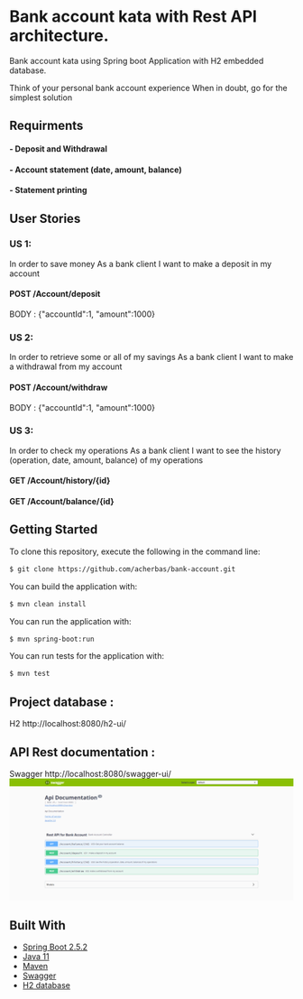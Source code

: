 # Bank account kata with Rest API architecture.

Bank account kata using Spring boot Application with H2 embedded database.

Think of your personal bank account experience When in doubt, go for the simplest solution
## Requirments
#### - Deposit and Withdrawal
#### - Account statement (date, amount, balance)
#### - Statement printing

## User Stories

### US 1:
In order to save money
As a bank client
I want to make a deposit in my account
#### POST /Account/deposit
BODY : {"accountId":1, "amount":1000}

### US 2:
In order to retrieve some or all of my savings
As a bank client
I want to make a withdrawal from my account
#### POST /Account/withdraw
BODY : {"accountId":1, "amount":1000}

### US 3:
In order to check my operations
As a bank client
I want to see the history (operation, date, amount, balance) of my operations
#### GET /Account/history/{id}
#### GET /Account/balance/{id}


## Getting Started

To clone this repository, execute the following in the command line:
```bash
$ git clone https://github.com/acherbas/bank-account.git
```

You can build the application with:
```bash
$ mvn clean install
```

You can run the application with:
```bash
$ mvn spring-boot:run
```

You can run tests for the application with:
```bash
$ mvn test
```

## Project database :
H2 http://localhost:8080/h2-ui/

## API Rest documentation :
Swagger http://localhost:8080/swagger-ui/
![img.png](img.png)

## Built With
* [Spring Boot 2.5.2](https://start.spring.io/)
* [Java 11](https://www.oracle.com/fr/java/technologies/javase-jdk11-downloads.html)
* [Maven](https://maven.apache.org/)
* [Swagger](https://swagger.io/)
* [H2 database](https://www.h2database.com/)





